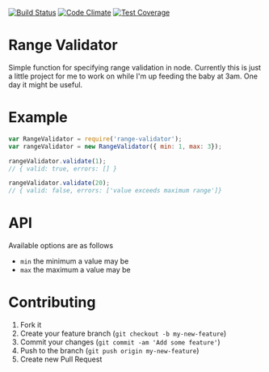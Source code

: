 [![Build Status](https://travis-ci.org/mikeyhogarth/range-validator.svg?branch=feature%2Fcontinuous-integration)](https://travis-ci.org/mikeyhogarth/range-validator)
[![Code Climate](https://codeclimate.com/github/mikeyhogarth/range-validator/badges/gpa.svg)](https://codeclimate.com/github/mikeyhogarth/range-validator)
[![Test Coverage](https://codeclimate.com/github/mikeyhogarth/rails-test/badges/coverage.svg)](https://codeclimate.com/github/mikeyhogarth/rails-test/coverage)

Range Validator
===============

Simple function for specifying range validation in node. Currently this is just a little project for me to work on while I'm up feeding the baby at 3am. One day it might be useful.

# Example

```javascript
var RangeValidator = require('range-validator');
var rangeValidator = new RangeValidator({ min: 1, max: 3});

rangeValidator.validate(1);
// { valid: true, errors: [] }

rangeValidator.validate(20);
// { valid: false, errors: ['value exceeds maximum range']}
```
# API
Available options are as follows
* `min` the minimum a value may be
* `max` the maximum a value may be

# Contributing

1. Fork it
2. Create your feature branch (`git checkout -b my-new-feature`)
3. Commit your changes (`git commit -am 'Add some feature'`)
4. Push to the branch (`git push origin my-new-feature`)
5. Create new Pull Request
